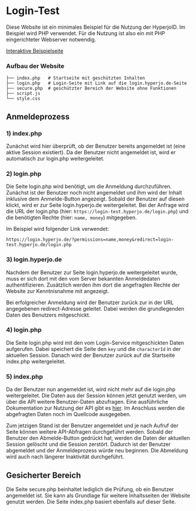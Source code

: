 # Login-Test

Diese Website ist ein minimales Beispiel für die Nutzung der HyperjoID. Im Beispiel wird PHP verwendet. Für die Nutzung ist also ein mit PHP eingerichteter
Webserver notwendig.

[Interaktive Beispielseite](https://login-test.hyperjo.de)

### Aufbau der Website

```
├── index.php   # Startseite mit geschützten Inhalten
├── login.php   # Login-Seite mit Link auf die login.hyperjo.de-Seite
├── secure.php  # geschützter Bereich der Website ohne Funktionen
├── script.js
└── style.css
```

## Anmeldeprozess

### 1) index.php

Zunächst wird hier überprüft, ob der Benutzer bereits angemeldet ist (eine aktive Session existiert). Da der Benutzer nicht angemeldet ist, wird er automatisch
zur login.php weitergeleitet.

### 2) login.php

Die Seite login.php wird benötigt, um die Anmeldung durchzuführen. Zunächst ist der Benutzer noch nicht angemeldet und ihm wird der Inhalt inklusive dem
Anmelde-Button angezeigt. Sobald der Benutzer auf diesen klickt, wird er zur Seite login.hyperjo.de weitergeleitet. Bei der Anfrage wird die URL der
login.php (hier: `https://login-test.hyperjo.de/login.php`) und die benötigten Rechte (hier: `name, money`) mitgegeben.

Im Beispiel wird folgender Link verwendet:

`https://login.hyperjo.de/?permissions=name,money&redirect=login-test.hyperjo.de/login.php`

### 3) login.hyperjo.de

Nachdem der Benutzer zur Seite login.hyperjo.de weitergeleitet wurde, muss er sich dort mit den vom Server bekannten Anmeldedaten authentifizieren. Zusätzlich
werden ihm dort die angefragten Rechte der Website zur Kenntnisnahme mit angezeigt.

Bei erfolgreicher Anmeldung wird der Benutzer zurück zur in der URL angegebenen redirect-Adresse geleitet. Dabei werden die grundlegenden Daten des Benutzers
mitgeschickt.

### 4) login.php

Die Seite login.php wird mit den vom Login-Service mitgeschickten Daten aufgerufen. Dabei speichert die Seite den `key` und die `characterId` in der aktuellen
Session. Danach wird der Benutzer zurück auf die Startseite index.php weitergeleitet.

### 5) index.php

Da der Benutzer nun angemeldet ist, wird nicht mehr auf die login.php weitergeleitet. Die Daten aus der Session können jetzt genutzt werden, um über die API
weitere Benutzer-Daten abzufragen. Eine ausführliche Dokumentation zur Nutzung der API gibt
es [hier](https://github.com/Hyperjo/Dokumentation/blob/main/README.md). Im Anschluss werden die abgefragten Daten noch im Quellcode ausgegeben.

Zum jetzigen Stand ist der Benutzer angemeldet und je nach Aufruf der Seite können weitere API-Abfragen durchgeführt werden. Sobald der Benutzer den
Abmelde-Button gedrückt hat, werden die Daten der aktuellen Session gelöscht und die Session zerstört. Dadurch ist der Benutzer abgemeldet und der
Anmeldeprozess würde neu beginnen. Die Abmeldung wird auch nach längerer Inaktivität durchgeführt.

## Gesicherter Bereich

Die Seite secure.php beinhaltet lediglich die Prüfung, ob ein Benutzer angemeldet ist. Sie kann als Grundlage für weitere Inhaltsseiten der Website genutzt
werden. Die Seite index.php basiert ebenfalls auf dieser Seite.